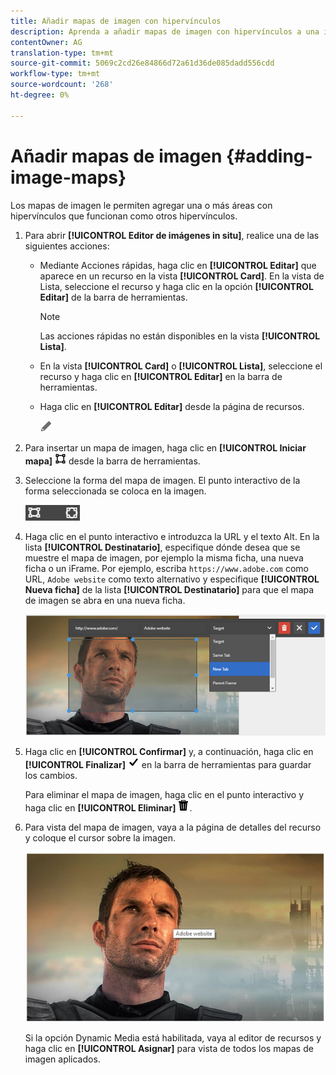 ```yaml
---
title: Añadir mapas de imagen con hipervínculos
description: Aprenda a añadir mapas de imagen con hipervínculos a una imagen.
contentOwner: AG
translation-type: tm+mt
source-git-commit: 5069c2cd26e84866d72a61d36de085dadd556cdd
workflow-type: tm+mt
source-wordcount: '268'
ht-degree: 0%

---
```



# Añadir mapas de imagen {#adding-image-maps}

Los mapas de imagen le permiten agregar una o más áreas con hipervínculos que funcionan como otros hipervínculos.

1. Para abrir **[!UICONTROL Editor de imágenes in situ]**, realice una de las siguientes acciones:

   * Mediante Acciones rápidas, haga clic en **[!UICONTROL Editar]** que aparece en un recurso en la vista **[!UICONTROL Card]**. En la vista de Lista, seleccione el recurso y haga clic en la opción **[!UICONTROL Editar]** de la barra de herramientas.

      >[!NOTE]
      >
      >Las acciones rápidas no están disponibles en la vista **[!UICONTROL Lista]**.

   * En la vista **[!UICONTROL Card]** o **[!UICONTROL Lista]**, seleccione el recurso y haga clic en **[!UICONTROL Editar]** en la barra de herramientas.
   * Haga clic en **[!UICONTROL Editar]** desde la página de recursos.

      ![editar, opción](assets/do-not-localize/edit_icon.png)

1. Para insertar un mapa de imagen, haga clic en **[!UICONTROL Iniciar mapa]** ![mapa de imagen](assets/do-not-localize/image-map-icon.png) desde la barra de herramientas.
1. Seleccione la forma del mapa de imagen. El punto interactivo de la forma seleccionada se coloca en la imagen.

   ![chlimage_1-422](assets/chlimage_1-422.png)

1. Haga clic en el punto interactivo e introduzca la URL y el texto Alt. En la lista **[!UICONTROL Destinatario]**, especifique dónde desea que se muestre el mapa de imagen, por ejemplo la misma ficha, una nueva ficha o un iFrame. Por ejemplo, escriba `https://www.adobe.com` como URL, `Adobe website` como texto alternativo y especifique **[!UICONTROL Nueva ficha]** de la lista **[!UICONTROL Destinatario]** para que el mapa de imagen se abra en una nueva ficha.

   ![chlimage_1-423](assets/chlimage_1-423.png)

1. Haga clic en **[!UICONTROL Confirmar]** y, a continuación, haga clic en **[!UICONTROL Finalizar]** ![seleccione la casilla de verificación realizada](assets/do-not-localize/check-ok-done-icon.png) en la barra de herramientas para guardar los cambios.

   Para eliminar el mapa de imagen, haga clic en el punto interactivo y haga clic en **[!UICONTROL Eliminar]** ![eliminar](assets/do-not-localize/delete-solid-line.png).

1. Para vista del mapa de imagen, vaya a la página de detalles del recurso y coloque el cursor sobre la imagen.

   ![chlimage_1-426](assets/chlimage_1-426.png)

   Si la opción Dynamic Media está habilitada, vaya al editor de recursos y haga clic en **[!UICONTROL Asignar]** para vista de todos los mapas de imagen aplicados.
